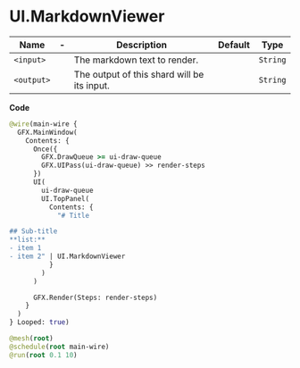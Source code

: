 # UI.MarkdownViewer

| Name | -  | Description | Default | Type |
|------|---------------------|-------------|---------|------|
| `<input>` ||The markdown text to render. | | `String` |
| `<output>` ||The output of this shard will be its input. | | `String` |

**Code**

```clj
@wire(main-wire {
  GFX.MainWindow(
    Contents: {
      Once({
        GFX.DrawQueue >= ui-draw-queue
        GFX.UIPass(ui-draw-queue) >> render-steps
      })
      UI(
        ui-draw-queue
        UI.TopPanel(
          Contents: {
            "# Title

## Sub-title
**list:**
- item 1
- item 2" | UI.MarkdownViewer
          }
        )
      )

      GFX.Render(Steps: render-steps)
    }
  )
} Looped: true)

@mesh(root)
@schedule(root main-wire)
@run(root 0.1 10)
```